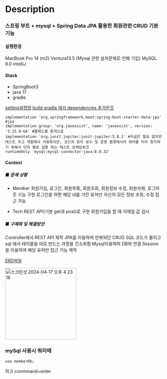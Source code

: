 
# Description
### 스프링 부트 + mysql + Spring Data JPA 활용한 회원관련 CRUD 기본 기능

#### 실행환경
MacBook Pro 14 (m2) Ventura13.5 (Mysql 관련 설치문제로 인해 기입)
MySQL 8.0
intelliJ

#### Stack
- SpringBoot3
- java 17
- gradle
  
[setting설정법](https://github.com/firsthandcraft/SpringBoot_Toy_Project/wiki/Setting)
[build.gradle 에서 dependencies 추가한것]()
```
implementation 'org.springframework.boot:spring-boot-starter-data-jpa' #jpa
implementation group: 'org.javassist', name: 'javassist', version: '3.15.0-GA' #클래스를 동적으로
implementation 'org.junit.jupiter:junit-jupiter:5.8.1' #지금은 필요 없지만 테스트 주고 개발에서 사용하지만, 코드의 유지 보수 및 운영 환경에서의 에러를 미리 방지하기 위해서 단위 별로 검증 하는 테스트 프레임워크
runtimeOnly 'mysql:mysql-connector-java:8.0.32'
```

#### Context
##### ■ 문제 상황
- Member
회원가입, 로그인, 회원목록, 회원조회, 회원정보 수정, 회원삭제, 로그아웃 기능 구현
로그인을 하면 해당 id를 가진 유저만 자신의 모든 정보 조회, 수정 접근 가능

- Tech
REST API(기본 get과 post)로 구현
회원가입을 할 때 이메일 값 검사


##### ■ 구체화 및 해결방안
Controller에서 REST API 제작
JPA를 이용하여 반복되던 CRUD SQL 코드가 줄이고 sql 에서 테이블을 따로 만드는 과정을 간소화함
Mysql이용하여 DB와 연결
Session을 이용하여 해당 유저만 접근 기능 제작

[ERD파일]()

<img width="228" alt="스크린샷 2024-04-17 오후 4 23 18" src="https://github.com/firsthandcraft/SpringBoot_Toy_Project/assets/97497153/f6ae7a3f-d23c-44a2-9db0-4cd8e9857e33">


### mySql 사용시 쿼리에 
```
use memberDb;
```
하고 conmmand+enter
